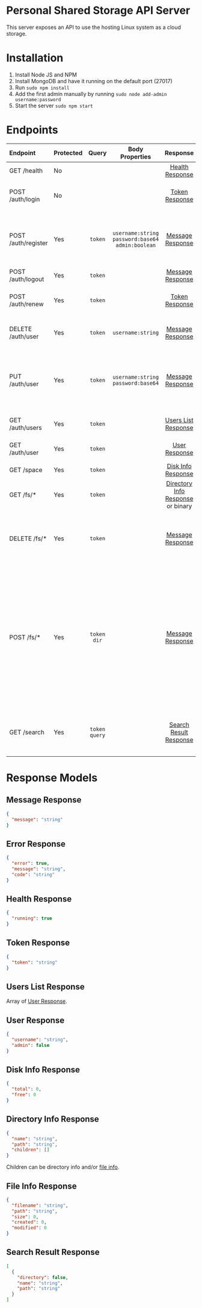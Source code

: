 # Personal Shared Storage API Server

This server exposes an API to use the hosting Linux system as a cloud storage.

# Installation

  1. Install Node JS and NPM
  2. Install MongoDB and have it running on the default port (27017)
  3. Run `sudo npm install`
  4. Add the first admin manually by running `sudo node add-admin username:password`
  5. Start the server `sudo npm start`

# Endpoints

| Endpoint | Protected | Query | Body Properties | Response | Description |
|:---------|:----------|:-----:|:----:|:--------:|:------------|
| GET /health | No | | | [Health Response](#health-response) | Responds if the server is running. |
| POST /auth/login | No | | | [Token Response](#token-response) | Logs in the user through basic auth and returns the token. |
| POST /auth/register | Yes | `token` | `username:string` `password:base64` `admin:boolean` | [Message Response](#message-response) | Registers a new user if the current logged in user is an admin. The password must be encoded in base64. |
| POST /auth/logout | Yes | `token` | | [Message Response](#message-response) | Logs the current user out. |
| POST /auth/renew | Yes | `token` | | [Token Response](#token-response) | Renews the token for another 24 hours and returns the renewed token. |
| DELETE /auth/user | Yes | `token` | `username:string` | [Message Response](#message-response) | Deletes the given username if the current logged in user is an admin. |
| PUT /auth/user | Yes | `token` | `username:string` `password:base64` | [Message Response](#message-response) | Updates the password of the given username if the current logged in user is an admin. The password must be encoded in base64. |
| GET /auth/users | Yes | `token` | | [Users List Response](#users-list-response) | Lists all users if the current logged in user is an admin. |
| GET /auth/user | Yes | `token` | | [User Response](#user-response) | Returns the currently logged in user's information. |
| GET /space | Yes |`token` | | [Disk Info Response](#disk-info-response) | Returns the disk space information. |
| GET /fs/* | Yes |`token` | | [Directory Info Response](#directory-info-response) or binary | Returns the directory info or the file content. |
| DELETE /fs/* | Yes |`token` | | [Message Response](#message-response) | Deletes the given path (directory deletion happens recursively). Keep in mind that the root directory cannot be deleted. |
| POST /fs/* | Yes |`token` `dir` | | [Message Response](#message-response) | If the `dir` query parameter is present then a directory will be created at the given path, otherwise, the body of the request will be saved as the file content at the given path (the headers `Content-Type: application/octet-stream` and `File-Length` must be present for file upload.) |
| GET /search | Yes |`token` `query` | | [Search Result Response](#search-result-response) | Searches for the given query in the file system and returns the matching filenames or directory names. |

# Response Models

## Message Response

```json
{
  "message": "string"
}
```

## Error Response

```json
{
  "error": true,
  "message": "string",
  "code": "string"
}
```

## Health Response

```json
{
  "running": true
}
```

## Token Response

```json
{
  "token": "string"
}
```

## Users List Response

Array of [User Response](#user-response).

## User Response

```json
{
  "username": "string",
  "admin": false
}
```

## Disk Info Response

```json
{
  "total": 0,
  "free": 0
}
```

## Directory Info Response

```json
{
  "name": "string",
  "path": "string",
  "children": []
}
```

Children can be directory info and/or [file info](#file-info-response).

## File Info Response

```json
{
  "filename": "string",
  "path": "string",
  "size": 0,
  "created": 0,
  "modified": 0
}
```

## Search Result Response
```json
[
  {
    "directory": false,
    "name": "string",
    "path": "string"
  }
]
```
